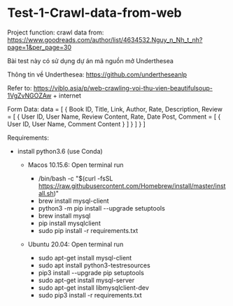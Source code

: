 # Test-1-Crawl-data-from-web

Project function: crawl data from: https://www.goodreads.com/author/list/4634532.Nguy_n_Nh_t_nh?page=1&per_page=30

Bài test này có sử dụng dự án mã nguồn mở Underthesea

Thông tin về Underthesea: https://github.com/undertheseanlp

Refer to: https://viblo.asia/p/web-crawling-voi-thu-vien-beautifulsoup-1VgZvNGOZAw + internet

Form Data:
    data = [
    {
        Book ID,
        Title,
        Link,
        Author,
        Rate,
        Description,
        Review = [
        {
            User ID,
            User Name,
            Review Content,
            Rate,
            Date Post,
            Comment = [
            {
                User ID,
                User Name,
                Comment Content
            }
            ]
        }
        ]
    }
    ]



Requirements:
- install python3.6 (use Conda)

  - Macos 10.15.6: Open terminal run
    - /bin/bash -c "$(curl -fsSL https://raw.githubusercontent.com/Homebrew/install/master/install.sh)"
    - brew install mysql-client
    - python3 -m pip install --upgrade setuptools
    - brew install mysql
    - pip install mysqlclient
    - sudo pip install -r requirements.txt

  - Ubuntu 20.04: Open terminal run
    - sudo apt-get install mysql-client
    - sudo apt install python3-testresources
    - pip3 install --upgrade pip setuptools
    - sudo apt-get install mysql-server
    - sudo apt-get install libmysqlclient-dev
    - sudo pip3 install -r requirements.txt
